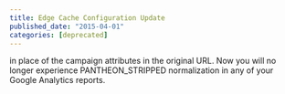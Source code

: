 ```yaml
---
title: Edge Cache Configuration Update
published_date: "2015-04-01"
categories: [deprecated]
---
```

in place of the campaign attributes in the original URL.  Now you will no longer experience PANTHEON_STRIPPED normalization in any of your Google Analytics reports.
